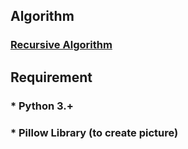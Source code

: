 ## Algorithm
### [Recursive Algorithm](https://en.wikipedia.org/wiki/Maze_generation_algorithm#Recursive_division_method)
## Requirement
### * Python 3.+
### * Pillow Library (to create picture)
